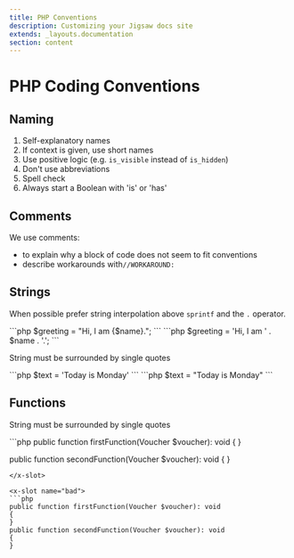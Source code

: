 ```yaml
---
title: PHP Conventions
description: Customizing your Jigsaw docs site
extends: _layouts.documentation
section: content
---
```


# PHP Coding Conventions

## **Naming**

1. <span class="font-medium text-indigo-600">Self-explanatory names<span>
2. <span class="font-medium text-indigo-600">If context is given, use short names<span>
3. <span class="font-medium text-indigo-600">Use positive logic (e.g. `is_visible` instead of `is_hidden`)<span>
4. <span class="font-medium text-indigo-600">Don't use abbreviations<span>
5. <span class="font-medium text-indigo-600">Spell check<span>
6. <span class="font-medium text-indigo-600">Always start a Boolean with 'is' or 'has'<span>

## **Comments**

We use comments:

- <span class="font-medium text-indigo-600">to explain why a block of code does not seem to fit conventions<span>
- <span class="font-medium text-indigo-600">describe workarounds with`//WORKAROUND: `<span>

## **Strings**

When possible prefer string interpolation above `sprintf` and the `.` operator.

<x-code-comparison>
  <x-slot name="good">
```php
$greeting = "Hi, I am {$name}.";
```
</x-slot>

<x-slot name="bad">
```php
$greeting = 'Hi, I am ' . $name . '.';
```
</x-slot>
</x-code-comparison>

String must be surrounded by single quotes

<x-code-comparison>
<x-slot name="good">
```php
$text = 'Today is Monday'
```
</x-slot>

<x-slot name="bad">
```php
$text = "Today is Monday"
```
</x-slot>
</x-code-comparison>


## **Functions**

String must be surrounded by single quotes

<x-code-comparison>
<x-slot name="good">
```php
public function firstFunction(Voucher $voucher): void
{
}

public function secondFunction(Voucher $voucher): void
{
}
```
</x-slot>

<x-slot name="bad">
```php
public function firstFunction(Voucher $voucher): void
{
}
public function secondFunction(Voucher $voucher): void
{
}
```
</x-slot>
</x-code-comparison>